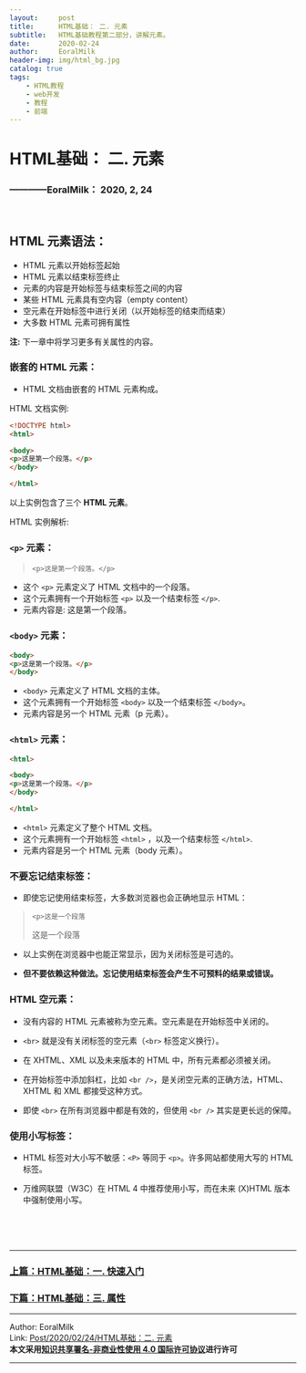 ```yaml
---
layout:     post                    
title:      HTML基础： 二. 元素             
subtitle:   HTML基础教程第二部分，讲解元素。
date:       2020-02-24           
author:     EoralMilk             
header-img: img/html_bg.jpg    
catalog: true                    
tags:        
    - HTML教程
    - web开发
    - 教程
    - 前端
---
```



# HTML基础： 二. 元素
### ————EoralMilk： 2020, 2, 24
<br/>  

## HTML 元素语法：
- HTML 元素以开始标签起始
- HTML 元素以结束标签终止
- 元素的内容是开始标签与结束标签之间的内容
- 某些 HTML 元素具有空内容（empty content）
- 空元素在开始标签中进行关闭（以开始标签的结束而结束）
- 大多数 HTML 元素可拥有属性
  
**注:** 下一章中将学习更多有关属性的内容。

### 嵌套的 HTML 元素：  
- HTML 文档由嵌套的 HTML 元素构成。

HTML 文档实例:  

```html
<!DOCTYPE html>
<html>

<body>
<p>这是第一个段落。</p>
</body>

</html>
```

以上实例包含了三个 **HTML 元素**。

HTML 实例解析:  

### `<p>` 元素：

> `<p>这是第一个段落。</p>`

- 这个 `<p>` 元素定义了 HTML 文档中的一个段落。
- 这个元素拥有一个开始标签 `<p>` 以及一个结束标签 `</p>`.
- 元素内容是: 这是第一个段落。

### `<body>` 元素：

```html
<body>
<p>这是第一个段落。</p>
</body>
```

- `<body>` 元素定义了 HTML 文档的主体。
- 这个元素拥有一个开始标签 `<body>` 以及一个结束标签 `</body>`。
- 元素内容是另一个 HTML 元素（p 元素）。

### `<html>` 元素：
```html
<html>

<body>
<p>这是第一个段落。</p>
</body>

</html>
```

- `<html>` 元素定义了整个 HTML 文档。
- 这个元素拥有一个开始标签 `<html>` ，以及一个结束标签 `</html>`.
- 元素内容是另一个 HTML 元素（body 元素）。
  


### 不要忘记结束标签：
- 即使忘记使用结束标签，大多数浏览器也会正确地显示 HTML：

> `<p>这是一个段落`
> <p>这是一个段落
- 以上实例在浏览器中也能正常显示，因为关闭标签是可选的。

- **但不要依赖这种做法。忘记使用结束标签会产生不可预料的结果或错误。**
### HTML 空元素：

- 没有内容的 HTML 元素被称为空元素。空元素是在开始标签中关闭的。

- `<br>` 就是没有关闭标签的空元素（`<br>` 标签定义换行）。

- 在 XHTML、XML 以及未来版本的 HTML 中，所有元素都必须被关闭。

- 在开始标签中添加斜杠，比如 `<br />`，是关闭空元素的正确方法，HTML、XHTML 和 XML 都接受这种方式。

- 即使 `<br>` 在所有浏览器中都是有效的，但使用 `<br />` 其实是更长远的保障。

### 使用小写标签：
- HTML 标签对大小写不敏感：`<P>` 等同于 `<p>`。许多网站都使用大写的 HTML 标签。

- 万维网联盟（W3C）在 HTML 4 中推荐使用小写，而在未来 (X)HTML 版本中强制使用小写。


<br/>  
<br/>
<br/>

---  
### [上篇：HTML基础：一. 快速入门](https://eoralmilk.github.io/2020/02/24/HTML%E5%9F%BA%E7%A1%80-%E4%B8%80/)
### [下篇：HTML基础：三. 属性]()


---  

Author: EoralMilk  
Link: [Post/2020/02/24/HTML基础：二. 元素](https://eoralmilk.github.io/2020/02/24/HTML%E5%9F%BA%E7%A1%80-%E4%BA%8C/)   
**本文采用[知识共享署名-非商业性使用 4.0 国际许可协议](https://creativecommons.org/licenses/by-nc-sa/4.0/)进行许可**  

--- 